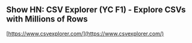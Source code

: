 ## Show HN: CSV Explorer (YC F1) - Explore CSVs with Millions of Rows
  
  [https://www.csvexplorer.com/](https://www.csvexplorer.com/)